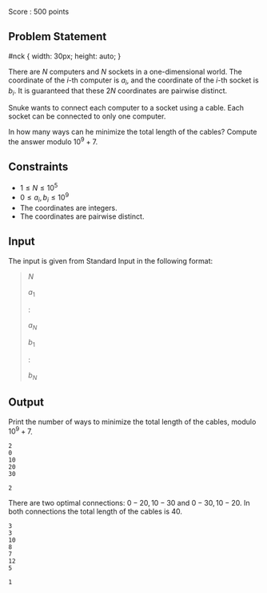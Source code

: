 Score : $500$ points

## Problem Statement

   #nck {
      width: 30px;
      height: auto;
   }

There are $N$ computers and $N$ sockets in a one-dimensional world.
The coordinate of the $i$-th computer is $a_i$, and the coordinate of the $i$-th socket is $b_i$.
It is guaranteed that these $2N$ coordinates are pairwise distinct.

Snuke wants to connect each computer to a socket using a cable.
Each socket can be connected to only one computer.

In how many ways can he minimize the total length of the cables?
Compute the answer modulo $10^9+7$.

## Constraints

- $1 \leq N \leq 10^5$
- $0 \leq a_i, b_i \leq 10^9$
- The coordinates are integers.
- The coordinates are pairwise distinct.

## Input

The input is given from Standard Input in the following format:

> $N$
> 
> $a_1$
> 
> :
> 
> $a_N$
> 
> $b_1$
> 
> :
> 
> $b_N$

## Output

Print the number of ways to minimize the total length of the cables, modulo $10^9+7$.

```input1
2
0
10
20
30
```

```output1
2
```

There are two optimal connections: $0-20, 10-30$ and $0-30, 10-20$.
In both connections the total length of the cables is $40$.

```input2
3
3
10
8
7
12
5
```

```output2
1
```
